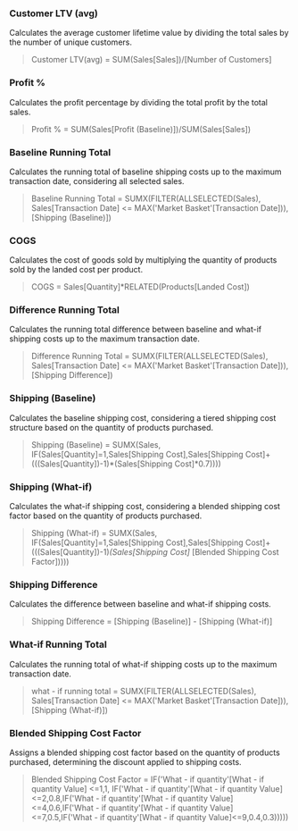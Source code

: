 ### Customer LTV (avg)
Calculates the average customer lifetime value by dividing the total sales by the number of unique customers.
> Customer LTV(avg) = SUM(Sales[Sales])/[Number of Customers]
 						

### Profit %
Calculates the profit percentage by dividing the total profit by the total sales.
> Profit % = SUM(Sales[Profit (Baseline)])/SUM(Sales[Sales])

### Baseline Running Total
Calculates the running total of baseline shipping costs up to the maximum transaction date, considering all selected sales.
> Baseline Running Total = SUMX(FILTER(ALLSELECTED(Sales), Sales[Transaction Date] <= MAX('Market Basket'[Transaction Date])), [Shipping (Baseline)])

### COGS
Calculates the cost of goods sold by multiplying the quantity of products sold by the landed cost per product.
>  COGS = Sales[Quantity]*RELATED(Products[Landed Cost])

### Difference Running Total
Calculates the running total difference between baseline and what-if shipping costs up to the maximum transaction date.
> Difference Running Total = SUMX(FILTER(ALLSELECTED(Sales), Sales[Transaction Date] <= MAX('Market Basket'[Transaction Date])), [Shipping Difference])


### Shipping (Baseline)
Calculates the baseline shipping cost, considering a tiered shipping cost structure based on the quantity of products purchased.
> Shipping (Baseline) = SUMX(Sales, IF(Sales[Quantity]=1,Sales[Shipping Cost],Sales[Shipping Cost]+(((Sales[Quantity])-1)*(Sales[Shipping Cost]*0.7))))

### Shipping (What-if)
Calculates the what-if shipping cost, considering a blended shipping cost factor based on the quantity of products purchased.
> Shipping (What-if) = SUMX(Sales, IF(Sales[Quantity]=1,Sales[Shipping Cost],Sales[Shipping Cost]+(((Sales[Quantity])-1)*(Sales[Shipping Cost]*
   [Blended Shipping Cost Factor]))))

### Shipping Difference
Calculates the difference between baseline and what-if shipping costs.
> Shipping Difference = [Shipping (Baseline)] - [Shipping (What-if)]

### What-if Running Total
Calculates the running total of what-if shipping costs up to the maximum transaction date.
> what - if running total = SUMX(FILTER(ALLSELECTED(Sales), Sales[Transaction Date] <= MAX('Market Basket'[Transaction Date])), [Shipping (What-if)])

### Blended Shipping Cost Factor
Assigns a blended shipping cost factor based on the quantity of products purchased, determining the discount applied to shipping costs.
> Blended Shipping Cost Factor = IF('What - if quantity'[What - if quantity Value] <=1,1, IF('What - if quantity'[What - if quantity Value]<=2,0.8,IF('What - if quantity'[What - if quantity Value]<=4,0.6,IF('What - if quantity'[What - if quantity Value]<=7,0.5,IF('What - if quantity'[What - if quantity Value]<=9,0.4,0.3)))))



